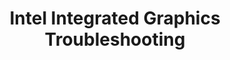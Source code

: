 ---
lang: fr
layout: doc
redirect_from:
- /fr/doc/intel-igfx-troubleshooting/
redirect_to: https://github.com/Qubes-Community/Contents/blob/master/docs/troubleshooting/intel-igfx-troubleshooting.md
ref: 90
title: Intel Integrated Graphics Troubleshooting
---